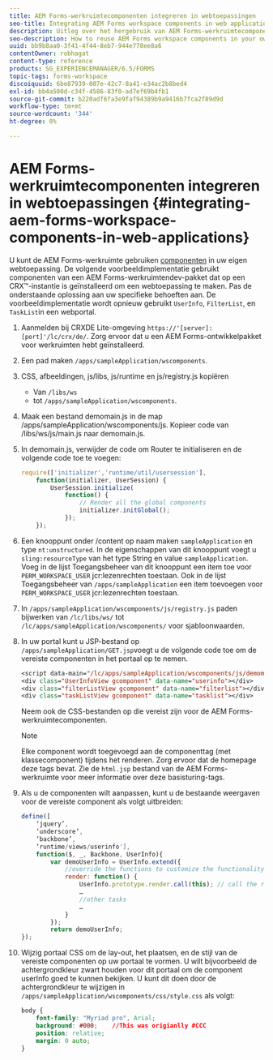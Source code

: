 ```yaml
---
title: AEM Forms-werkruimtecomponenten integreren in webtoepassingen
seo-title: Integrating AEM Forms workspace components in web applications
description: Uitleg over het hergebruik van AEM Forms-werkruimtecomponenten in uw eigen webapps om functionaliteit te benutten en verregaande integratie te bieden.
seo-description: How to reuse AEM Forms workspace components in your own webapps to leverage functionality and provide tight integration.
uuid: bb9b8aa0-3f41-4f44-8eb7-944e778ee8a6
contentOwner: robhagat
content-type: reference
products: SG_EXPERIENCEMANAGER/6.5/FORMS
topic-tags: forms-workspace
discoiquuid: 6be87939-007e-42c7-8a41-e34ac2b8bed4
exl-id: bb4a500d-c34f-4586-83f0-ad7ef69b4fb1
source-git-commit: b220adf6fa3e9faf94389b9a9416b7fca2f89d9d
workflow-type: tm+mt
source-wordcount: '344'
ht-degree: 0%

---
```


# AEM Forms-werkruimtecomponenten integreren in webtoepassingen {#integrating-aem-forms-workspace-components-in-web-applications}

U kunt de AEM Forms-werkruimte gebruiken [componenten](/help/forms/using/description-reusable-components.md) in uw eigen webtoepassing. De volgende voorbeeldimplementatie gebruikt componenten van een AEM Forms-werkruimtendev-pakket dat op een CRX™-instantie is geïnstalleerd om een webtoepassing te maken. Pas de onderstaande oplossing aan uw specifieke behoeften aan. De voorbeeldimplementatie wordt opnieuw gebruikt `UserInfo`, `FilterList`, en `TaskList`in een webportal.

1. Aanmelden bij CRXDE Lite-omgeving `https://'[server]:[port]'/lc/crx/de/`. Zorg ervoor dat u een AEM Forms-ontwikkelpakket voor werkruimten hebt geïnstalleerd.
1. Een pad maken `/apps/sampleApplication/wscomponents`.
1. CSS, afbeeldingen, js/libs, js/runtime en js/registry.js kopiëren

   * Van `/libs/ws`
   * tot `/apps/sampleApplication/wscomponents`.

1. Maak een bestand demomain.js in de map /apps/sampleApplication/wscomponents/js. Kopieer code van /libs/ws/js/main.js naar demomain.js.
1. In demomain.js, verwijder de code om Router te initialiseren en de volgende code toe te voegen:

   ```javascript
   require(['initializer','runtime/util/usersession'],
       function(initializer, UserSession) {
           UserSession.initialize(
               function() {
                   // Render all the global components
                   initializer.initGlobal();
               });
       });
   ```

1. Een knooppunt onder /content op naam maken `sampleApplication` en type `nt:unstructured`. In de eigenschappen van dit knooppunt voegt u `sling:resourceType` van het type String en value `sampleApplication`. Voeg in de lijst Toegangsbeheer van dit knooppunt een item toe voor `PERM_WORKSPACE_USER` jcr:lezenrechten toestaan. Ook in de lijst Toegangsbeheer van `/apps/sampleApplication` een item toevoegen voor `PERM_WORKSPACE_USER` jcr:lezenrechten toestaan.
1. In `/apps/sampleApplication/wscomponents/js/registry.js` paden bijwerken van `/lc/libs/ws/` tot `/lc/apps/sampleApplication/wscomponents/` voor sjabloonwaarden.
1. In uw portal kunt u JSP-bestand op `/apps/sampleApplication/GET.jsp`voegt u de volgende code toe om de vereiste componenten in het portaal op te nemen.

   ```jsp
   <script data-main="/lc/apps/sampleApplication/wscomponents/js/demomain" src="/lc/apps/sampleApplication/wscomponents/js/libs/require/require.js"></script>
   <div class="UserInfoView gcomponent" data-name="userinfo"></div>
   <div class="filterListView gcomponent" data-name="filterlist"></div>
   <div class="taskListView gcomponent" data-name="tasklist"></div>
   ```

   Neem ook de CSS-bestanden op die vereist zijn voor de AEM Forms-werkruimtecomponenten.

   >[!NOTE]
   >
   >Elke component wordt toegevoegd aan de componenttag (met klassecomponent) tijdens het renderen. Zorg ervoor dat de homepage deze tags bevat. Zie de `html.jsp` bestand van de AEM Forms-werkruimte voor meer informatie over deze basisturing-tags.

1. Als u de componenten wilt aanpassen, kunt u de bestaande weergaven voor de vereiste component als volgt uitbreiden:

   ```javascript
   define([
       ‘jquery’,
       ‘underscore’,
       ‘backbone’,
       ‘runtime/views/userinfo'],
       function($, _, Backbone, UserInfo){
           var demoUserInfo = UserInfo.extend({
               //override the functions to customize the functionality
               render: function() {
                   UserInfo.prototype.render.call(this); // call the render function of the super class
                   …
                   //other tasks
                   …
               }
           });
           return demoUserInfo;
   });
   ```

1. Wijzig portaal CSS om de lay-out, het plaatsen, en de stijl van de vereiste componenten op uw portaal te vormen. U wilt bijvoorbeeld de achtergrondkleur zwart houden voor dit portaal om de component userInfo goed te kunnen bekijken. U kunt dit doen door de achtergrondkleur te wijzigen in `/apps/sampleApplication/wscomponents/css/style.css` als volgt:

   ```css
   body {
       font-family: "Myriad pro", Arial;
       background: #000;    //This was origianlly #CCC
       position: relative;
       margin: 0 auto;
   }
   ```

